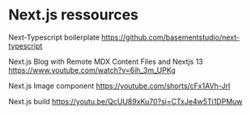 # Next.js ressources

Next-Typescript boilerplate https://github.com/basementstudio/next-typescript

Next.js Blog with Remote MDX Content Files and Nextjs 13 https://www.youtube.com/watch?v=6ih_3m_UPKg

Next.js Image component https://youtube.com/shorts/cFx1AVh-JrI

Next.js build
https://youtu.be/QcUU89xKu70?si=CTxJe4w5Ti1DPMuw